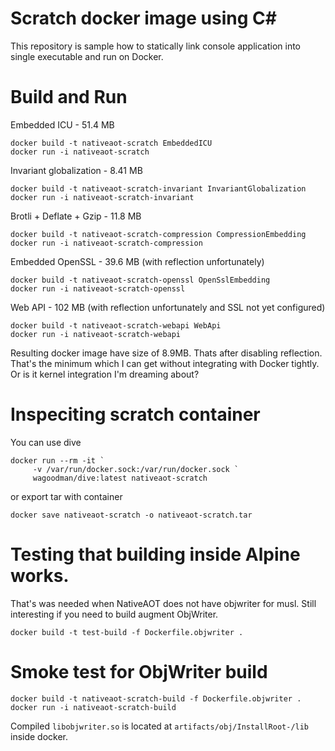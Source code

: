 Scratch docker image using C#
=============================

This repository is sample how to statically link console application into single executable and run on Docker.

# Build and Run

Embedded ICU - 51.4 MB
```shell
docker build -t nativeaot-scratch EmbeddedICU 
docker run -i nativeaot-scratch
```

Invariant globalization - 8.41 MB
```shell
docker build -t nativeaot-scratch-invariant InvariantGlobalization
docker run -i nativeaot-scratch-invariant
```

Brotli + Deflate + Gzip - 11.8 MB
```shell
docker build -t nativeaot-scratch-compression CompressionEmbedding
docker run -i nativeaot-scratch-compression
```

Embedded OpenSSL - 39.6 MB (with reflection unfortunately)
```shell
docker build -t nativeaot-scratch-openssl OpenSslEmbedding
docker run -i nativeaot-scratch-openssl
```

Web API - 102 MB (with reflection unfortunately and SSL not yet configured)
```shell
docker build -t nativeaot-scratch-webapi WebApi
docker run -i nativeaot-scratch-webapi
```

Resulting docker image have size of 8.9MB. Thats after disabling reflection. That's the minimum which I can get without integrating with Docker tightly. Or is it kernel integration I'm dreaming about?

# Inspeciting scratch container

You can use dive
```shell
docker run --rm -it `
     -v /var/run/docker.sock:/var/run/docker.sock `
     wagoodman/dive:latest nativeaot-scratch
```

or export tar with container

```
docker save nativeaot-scratch -o nativeaot-scratch.tar
```

# Testing that building inside Alpine works.

That's was needed when NativeAOT does not have objwriter for musl. Still interesting if you need to build augment ObjWriter.
```
docker build -t test-build -f Dockerfile.objwriter .
```

# Smoke test for ObjWriter build

```
docker build -t nativeaot-scratch-build -f Dockerfile.objwriter .
docker run -i nativeaot-scratch-build
```

Compiled `libobjwriter.so` is located at `artifacts/obj/InstallRoot-/lib` inside docker.